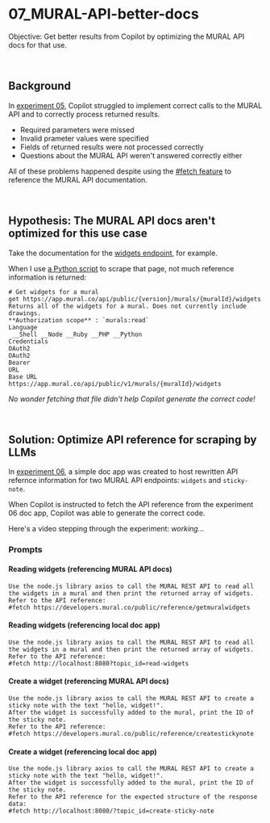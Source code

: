 # 07_MURAL-API-better-docs
Objective: Get better results from Copilot by optimizing the MURAL API docs for that use.

<p>&nbsp;</p>


## Background
In [experiment 05](https://github.com/spackows/Code-generation-exploration/tree/main/05_MURAL-API), Copilot struggled to implement correct calls to the MURAL API and to correctly process returned results.
- Required parameters were missed
- Invalid prameter values were specified
- Fields of returned results were not processed correctly
- Questions about the MURAL API weren't answered correctly either

All of these problems happened despite using the [#fetch feature](https://code.visualstudio.com/docs/copilot/chat/copilot-chat-context#_reference-web-content) to reference the MURAL API documentation.

<p>&nbsp;</p>


## Hypothesis: The MURAL API docs aren't optimized for this use case
Take the documentation for the [widgets endpoint](https://developers.mural.co/public/reference/getmuralwidgets), for example.

When I use [a Python script]() to scrape that page, not much reference information is returned:
```
# Get widgets for a mural
get https://app.mural.co/api/public/{version}/murals/{muralId}/widgets
Returns all of the widgets for a mural. Does not currently include drawings.
**Authorization scope** : `murals:read`
Language
 __Shell __Node __Ruby __PHP __Python
Credentials
OAuth2
OAuth2
Bearer
URL
Base URL
https://app.mural.co/api/public/v1/murals/{muralId}/widgets
```

_No wonder fetching that file didn't help Copilot generate the correct code!_

<p>&nbsp;</p>


## Solution: Optimize API reference for scraping by LLMs
In [experiment 06](https://github.com/spackows/Code-generation-exploration/blob/main/06_nodejs-app/README.md), a simple doc app was created to host rewritten API refernce information for two MURAL API endpoints: `widgets` and `sticky-note`.

When Copilot is instructed to fetch the API reference from the experiment 06 doc app, Copilot was able to generate the correct code.

Here's a video stepping through the experiment: _working..._

### Prompts

#### Reading widgets (referencing MURAL API docs)
```
Use the node.js library axios to call the MURAL REST API to read all the widgets in a mural and then print the returned array of widgets. 
Refer to the API reference: 
#fetch https://developers.mural.co/public/reference/getmuralwidgets
```

#### Reading widgets (referencing local doc app)
```
Use the node.js library axios to call the MURAL REST API to read all the widgets in a mural and then print the returned array of widgets. 
Refer to the API reference: 
#fetch http://localhost:8080?topic_id=read-widgets
```

#### Create a widget (referencing MURAL API docs)
```
Use the node.js library axios to call the MURAL REST API to create a sticky note with the text "hello, widget!". 
After the widget is successfully added to the mural, print the ID of the sticky note. 
Refer to the API reference: 
#fetch https://developers.mural.co/public/reference/createstickynote
```

#### Create a widget (referencing local doc app)
```
Use the node.js library axios to call the MURAL REST API to create a sticky note with the text "hello, widget!". 
After the widget is successfully added to the mural, print the ID of the sticky note. 
Refer to the API reference for the expected structure of the response data: 
#fetch http://localhost:8080/?topic_id=create-sticky-note
```

<p>&nbsp;</p>

